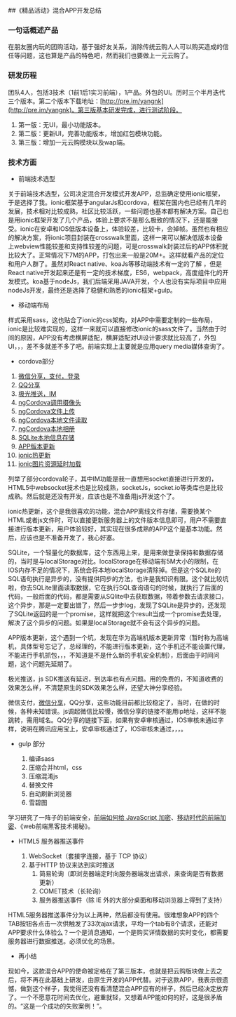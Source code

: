 ##《精品活动》混合APP开发总结

### 一句话概述产品

在朋友圈内玩的团购活动，基于强好友关系，消除传统云购人人可以购买造成的信任等问题，这也算是产品的特色吧，然而我们也要做上一元云购了。

### 研发历程

团队4人，包括3技术（1前1后1实习前端），1产品。外包的UI。历时三个半月迭代三个版本。第二个版本下载地址：[http://pre.im/yangnk](http://pre.im/yangnk)。第三版基本研发完成，进行测试阶段。

1. 第一版：无UI，最小功能版本。
2. 第二版：更新UI，完善功能版本，增加红包模块功能。
3. 第三版：增加一元云购模块以及wap端。

### 技术方面

* 前端技术选型

关于前端技术选型，公司决定混合开发模式开发APP，总监确定使用ionic框架，于是选择了我。ionic框架基于angularJs和cordova，框架在国内也已经有几年的发展，技术相对比较成熟，社区比较活跃，一些问题也基本都有解决方案。自己也是用ionic框架开发了几个产品，体验上要求不是那么极致的情况下，还是能接受。ionic在安卓和IOS低版本设备上，体验较差，比较卡，会掉帧。虽然也有相应的解决方案，将ionic项目封装在crosswalk里面，这样一来可以解决低版本设备上webview性能较差和支持性较差的问题，可是crosswalk封装过后的APP体积就比较大了。正常情况下7M的APP，打包出来一般是20M+。这样就看产品的定位和用户人群了。虽然对React native、koaJs等移动端技术有一定的了解
，但是React native开发起来还是有一定的技术梯度，ES6，webpack，高度组件化的开发模式。koa基于nodeJs，我们后端采用JAVA开发，个人也没有实际项目中应用nodeJs开发，最终还是选择了稳健和熟悉的ionic框架+gulp。

* 移动端布局

样式采用sass，这也贴合了ionic的css架构，对APP中需要定制的一些布局，ionic是比较难实现的，这样一来就可以直接修改ionic的sass文件了。当然由于时间的原因，APP没有考虑横屏适配，横屏适配对UI设计要求就比较高了，外包UI，，，差不多就差不多了吧。前端实现上主要就是应用query media媒体查询了。

* cordova部分
 1. [微信分享，支付，登录](https://github.com/xu-li/cordova-plugin-wechat)
 2. [QQ分享](https://github.com/iVanPan/Cordova_QQ)
 3. [极光推送，IM](https://github.com/jpush/jmessage-phonegap-plugin)
 4. [ngCordova调用摄像头](http://ngcordova.com/docs/plugins/camera/)
 5. [ngCordova文件上传](http://ngcordova.com/docs/plugins/fileTransfer/)
 6. [ngCordova本地文件读取](http://ngcordova.com/docs/plugins/fileOpener2/)
 7. [ngCordova本地相册](http://ngcordova.com/docs/plugins/imagePicker/)
 8. [SQLite本地信息存储](http://ngcordova.com/docs/plugins/sqlite/)
 9. [APP版本更新](https://github.com/zxj963577494/ionic-AutoUpdateApp)
 10. [ionic热更新](https://github.com/nordnet/cordova-hot-code-push)
 11. [ionic图片资源延时加载](https://github.com/paveisistemas/ionic-image-lazy-load)
 
列举了部分cordova轮子，其中IM功能是我一直想用socket直接进行开发的，HTML5中websocket技术也是比较成熟，socketJs，socket.io等类库也是比较成熟。然后就是还没有开发，应该也是不准备用js开发这个了。

ionic热更新，这个是我很喜欢的功能，混合APP离线文件存储，需要换某个HTML或者js文件时，可以直接更新服务器上的文件版本信息即可，用户不需要直接进行版本更新，用户体验较好，其实现在很多成熟的APP这个是基本功能。然后，应该也是不准备开发了，我心好塞。

SQLite，一个轻量化的数据库，这个东西用上来，是用来做登录保持和数据存储的，当时是与localStorage对比。localStorage在移动端有5M大小的限制，在IOS内存不足的情况下，系统会将本地localStorage清除掉。但是这个SQLite的SQL语句执行是异步的，没有提供同步的方法，也许是我知识有限。这个就比较坑啦，你去SQLite里面读取数据，它在执行SQL查询语句的时候，就执行了后面的代码，一般后面的代码，都是需要从SQlite中去获取数据，带着参数去请求接口，这个异步，那是一定要出错了，然后一步步log，发现了SQLite是异步的，还发现了SQLite返回的是一个promise，这样就把这个result当成一个promise去处理，解决了这个异步的问题。如果是localStorage就不会有这个异步的问题。

APP版本更新，这个遇到一个坑，发现在华为高端机版本更新异常（暂时称为高端机，具体型号忘记了，总经理的，不能进行版本更新，这个手机还不能设置代理，不能进行手机抓包，，，不知道是不是什么新的手机安全机制），后面由于时间问题，这个问题先延期了。

极光推送，js SDK推送有延迟，到达率也有点问题。用的免费的，不知道收费的效果怎么样，不清楚原生的SDK效果怎么样，还望大神分享经验。

微信支付，[微信分享](https://github.com/Rain1368189893/Wx)，QQ分享，这些功能目前都比较稳定了，当时，在做的时候，各种未知错误。js调起微信比较慢，微信分享的链接不能用ip地址，这样不能跳转，需用域名。QQ分享的链接下面，如果有安卓审核通过，IOS审核未通过字样，说明在腾讯应用宝上，安卓审核通过了，IOS审核未通过，，，。

* gulp 部分

	1. 编译sass
	2. 压缩合并html，css
	3. 压缩混淆js
	4. 替换文件
	5. 自动刷新浏览器
	6. 雪碧图

学习研究了一阵子的前端安全，[前端如何给 JavaScript 加密](https://www.zhihu.com/question/47047191)、[移动时代的前端加密](http://div.io/topic/1220)、《web前端黑客技术揭秘》。

* HTML5 服务器推送事件

	1. WebSocket（套接字连接，基于 TCP 协议）
	2. 基于HTTP 协议来达到实时推送
		1. 简易轮询（即浏览器端定时向服务器端发出请求，来查询是否有数据更新）
		2. COMET技术（长轮询）
		3. 服务器推送事件（除 IE 外的大部分桌面和移动浏览器上得到了支持）
	
HTML5服务器推送事件分为以上两种，然后都没有使用。很难想象APP的四个TAB按钮各点击一次供触发了33次ajax请求，平均一个tab有8个请求，还能对APP要求什么体验么？一个是消息通知，一个是购买详情数据的实时变化，都需要服务器进行数据推送。必须优化的场景。


* 再小结

现如今，这款混合APP的使命被定格在了第三版本，也就是把云购版块做上去之后，将不再在此基础上研发，由原生开发的APP代替。对于这款APP，我表示很遗憾，做到这个样子，我觉得还没有看清楚混合APP应有的样子，然后已经决定放弃了。一个不愿意花时间去优化，避重就轻，又想着APP能如何的好，这是很矛盾的。“这是一个成功的失败案例！”。
